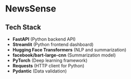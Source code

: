 # NewsSense

## Tech Stack

- **FastAPI** (Python backend API)
- **Streamlit** (Python frontend dashboard)
- **Hugging Face Transformers** (NLP and summarization)
- **facebook/bart-large-cnn** (Summarization model)
- **PyTorch** (Deep learning framework)
- **Requests** (HTTP client for Python)
- **Pydantic** (Data validation)